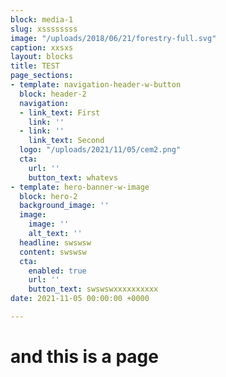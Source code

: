 ```yaml
---
block: media-1
slug: xssssssss
image: "/uploads/2018/06/21/forestry-full.svg"
caption: xxsxs
layout: blocks
title: TEST
page_sections:
- template: navigation-header-w-button
  block: header-2
  navigation:
  - link_text: First
    link: ''
  - link: ''
    link_text: Second
  logo: "/uploads/2021/11/05/cem2.png"
  cta:
    url: ''
    button_text: whatevs
- template: hero-banner-w-image
  block: hero-2
  background_image: ''
  image:
    image: ''
    alt_text: ''
  headline: swswsw
  content: swswsw
  cta:
    enabled: true
    url: ''
    button_text: swswswxxxxxxxxxx
date: 2021-11-05 00:00:00 +0000

---
```

# and this is a page